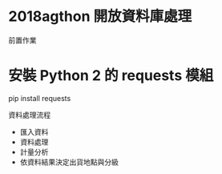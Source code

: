 # 2018agthon 開放資料庫處理

前置作業
# 安裝 Python 2 的 requests 模組
pip install requests

資料處理流程
- 匯入資料
- 資料處理
- 計量分析
- 依資料結果決定出貨地點與分級
